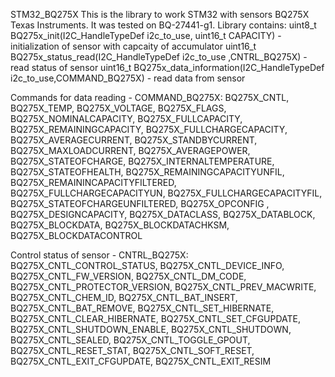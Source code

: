 STM32_BQ275X
This is the library to work STM32 with sensors BQ275X Texas Instruments. It was tested on BQ-27441-g1. 
Library contains:
uint8_t BQ275x_init(I2C_HandleTypeDef i2c_to_use, uint16_t CAPACITY) - initialization of sensor with capcaity of accumulator
uint16_t BQ275x_status_read(I2C_HandleTypeDef i2c_to_use ,CNTRL_BQ275X) - read status of sensor 
uint16_t BQ275x_data_information(I2C_HandleTypeDef i2c_to_use,COMMAND_BQ275X) - read data from sensor

Commands for data reading - COMMAND_BQ275X:
	BQ275X_CNTL,
	BQ275X_TEMP,
	BQ275X_VOLTAGE,
	BQ275X_FLAGS,
	BQ275X_NOMINALCAPACITY,
	BQ275X_FULLCAPACITY,
	BQ275X_REMAININGCAPACITY,
	BQ275X_FULLCHARGECAPACITY,
	BQ275X_AVERAGECURRENT,
	BQ275X_STANDBYCURRENT,
	BQ275X_MAXLOADCURRENT,
	BQ275X_AVERAGEPOWER,
	BQ275X_STATEOFCHARGE,
	BQ275X_INTERNALTEMPERATURE,
	BQ275X_STATEOFHEALTH,
	BQ275X_REMAININGCAPACITYUNFIL,
	BQ275X_REMAININCAPACITYFILTERED,
	BQ275X_FULLCHARGECAPACITYUN,
	BQ275X_FULLCHARGECAPACITYFIL,
	BQ275X_STATEOFCHARGEUNFILTERED,
	BQ275X_OPCONFIG ,
	BQ275X_DESIGNCAPACITY,
	BQ275X_DATACLASS,
	BQ275X_DATABLOCK,
	BQ275X_BLOCKDATA,
	BQ275X_BLOCKDATACHKSM,
	BQ275X_BLOCKDATACONTROL



Control status of sensor - CNTRL_BQ275X:
	BQ275X_CNTL_CONTROL_STATUS,
	BQ275X_CNTL_DEVICE_INFO,
	BQ275X_CNTL_FW_VERSION,
	BQ275X_CNTL_DM_CODE,
	BQ275X_CNTL_PROTECTOR_VERSION,
	BQ275X_CNTL_PREV_MACWRITE,
	BQ275X_CNTL_CHEM_ID,
	BQ275X_CNTL_BAT_INSERT,
	BQ275X_CNTL_BAT_REMOVE,
	BQ275X_CNTL_SET_HIBERNATE,
	BQ275X_CNTL_CLEAR_HIBERNATE,
	BQ275X_CNTL_SET_CFGUPDATE,
	BQ275X_CNTL_SHUTDOWN_ENABLE,
	BQ275X_CNTL_SHUTDOWN,
	BQ275X_CNTL_SEALED,
	BQ275X_CNTL_TOGGLE_GPOUT,
	BQ275X_CNTL_RESET_STAT,
	BQ275X_CNTL_SOFT_RESET,
	BQ275X_CNTL_EXIT_CFGUPDATE,
	BQ275X_CNTL_EXIT_RESIM

